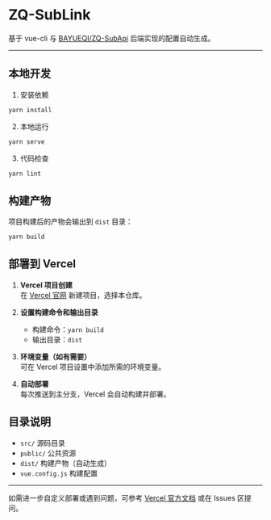 # ZQ-SubLink

基于 vue-cli 与 [BAYUEQI/ZQ-SubApi](https://github.com/BAYUEQI/ZQ-SubApi) 后端实现的配置自动生成。

---

## 本地开发

1. 安装依赖

```bash
yarn install
```

2. 本地运行

```bash
yarn serve
```

3. 代码检查

```bash
yarn lint
```

## 构建产物

项目构建后的产物会输出到 `dist` 目录：

```bash
yarn build
```

## 部署到 Vercel

1. **Vercel 项目创建**  
   在 [Vercel 官网](https://vercel.com/) 新建项目，选择本仓库。

2. **设置构建命令和输出目录**  
   - 构建命令：`yarn build`
   - 输出目录：`dist`

3. **环境变量（如有需要）**  
   可在 Vercel 项目设置中添加所需的环境变量。

4. **自动部署**  
   每次推送到主分支，Vercel 会自动构建并部署。

## 目录说明

- `src/`  源码目录
- `public/`  公共资源
- `dist/`  构建产物（自动生成）
- `vue.config.js`  构建配置

---

如需进一步自定义部署或遇到问题，可参考 [Vercel 官方文档](https://vercel.com/docs) 或在 Issues 区提问。



